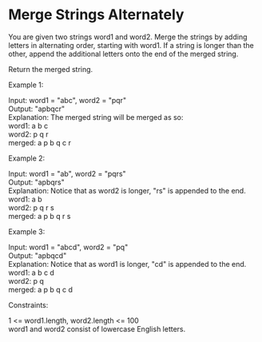 # Merge Strings Alternately

You are given two strings word1 and word2. Merge the strings by adding letters in alternating order, starting with word1. If a string is longer than the other, append the additional letters onto the end of the merged string.

Return the merged string.

Example 1:

Input: word1 = "abc", word2 = "pqr"\
Output: "apbqcr"\
Explanation: The merged string will be merged as so:\
word1:  a   b   c\
word2:    p   q   r\
merged: a p b q c r

Example 2:

Input: word1 = "ab", word2 = "pqrs"\
Output: "apbqrs"\
Explanation: Notice that as word2 is longer, "rs" is appended to the end.\
word1:  a   b\
word2:    p   q   r   s\
merged: a p b q   r   s

Example 3:

Input: word1 = "abcd", word2 = "pq"\
Output: "apbqcd"\
Explanation: Notice that as word1 is longer, "cd" is appended to the end.\
word1:  a   b   c   d\
word2:    p   q\
merged: a p b q c   d

Constraints:

1 <= word1.length, word2.length <= 100\
word1 and word2 consist of lowercase English letters.